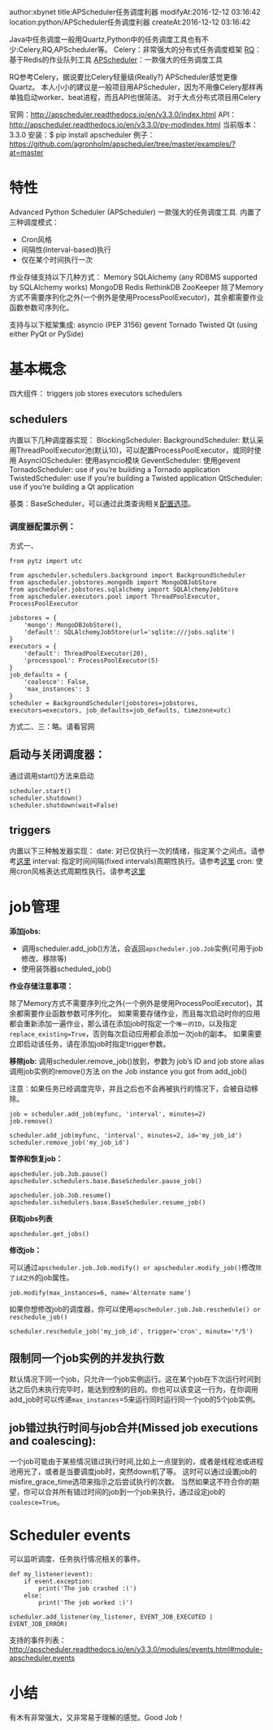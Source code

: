 author:xbynet
title:APScheduler任务调度利器
modifyAt:2016-12-12 03:16:42
location:python/APScheduler任务调度利器
createAt:2016-12-12 03:16:42

Java中任务调度一般用Quartz,Python中的任务调度工具也有不少:Celery,RQ,APScheduler等。
Celery：非常强大的分布式任务调度框架
[RQ][1]：基于Redis的作业队列工具
[APScheduler][2]：一款强大的任务调度工具

RQ参考Celery，据说要比Celery轻量级(Really?)
APScheduler感觉更像Quartz。
本人小小的建议是一般项目用APScheduler，因为不用像Celery那样再单独启动worker、beat进程，而且API也很简洁。
对于大点分布式项目用Celery

官网：http://apscheduler.readthedocs.io/en/v3.3.0/index.html
API：http://apscheduler.readthedocs.io/en/v3.3.0/py-modindex.html
当前版本：3.3.0
安装：$ pip install apscheduler
例子：https://github.com/agronholm/apscheduler/tree/master/examples/?at=master

# 特性
Advanced Python Scheduler (APScheduler) 一款强大的任务调度工具.
内置了三种调度模式：

 - Cron风格
 - 间隔性(Interval-based)执行
 - 仅在某个时间执行一次

作业存储支持以下几种方式：
Memory
SQLAlchemy (any RDBMS supported by SQLAlchemy works)
MongoDB
Redis
RethinkDB
ZooKeeper
除了Memory方式不需要序列化之外(一个例外是使用ProcessPoolExecutor)，其余都需要作业函数参数可序列化。

支持与以下框架集成:
asyncio (PEP 3156)
gevent
Tornado
Twisted
Qt (using either PyQt or PySide)

# 基本概念
四大组件：
triggers
job stores
executors
schedulers

## schedulers
内置以下几种调度器实现：
BlockingScheduler: 
BackgroundScheduler: 默认采用ThreadPoolExecutor池(默认10)，可以配置ProcessPoolExecutor，或同时使用
AsyncIOScheduler: 使用asyncio模块
GeventScheduler: 使用gevent
TornadoScheduler: use if you’re building a Tornado application
TwistedScheduler: use if you’re building a Twisted application
QtScheduler: use if you’re building a Qt application

基类：BaseScheduler，可以通过此类查询相关[配置选项][3]。
### 调度器配置示例：

方式一、
```
from pytz import utc

from apscheduler.schedulers.background import BackgroundScheduler
from apscheduler.jobstores.mongodb import MongoDBJobStore
from apscheduler.jobstores.sqlalchemy import SQLAlchemyJobStore
from apscheduler.executors.pool import ThreadPoolExecutor, ProcessPoolExecutor

jobstores = {
    'mongo': MongoDBJobStore(),
    'default': SQLAlchemyJobStore(url='sqlite:///jobs.sqlite')
}
executors = {
    'default': ThreadPoolExecutor(20),
    'processpool': ProcessPoolExecutor(5)
}
job_defaults = {
    'coalesce': False,
    'max_instances': 3
}
scheduler = BackgroundScheduler(jobstores=jobstores, executors=executors, job_defaults=job_defaults, timezone=utc)
```
方式二、三：略。请看官网

## 启动与关闭调度器：
通过调用start()方法来启动

    scheduler.start()
    scheduler.shutdown()
    scheduler.shutdown(wait=False)

## triggers
内置以下三种触发器实现：
date: 对已仅执行一次的情绪，指定某个之间点。请参考[这里][4]
interval: 指定时间间隔(fixed intervals)周期性执行。请参考[这里][5]
cron: 使用cron风格表达式周期性执行。请参考[这里][6]

# job管理
**添加jobs:**

 - 调用scheduler.add_job()方法，会返回`apscheduler.job.Job`实例(可用于job修改、移除等)
 - 使用装饰器scheduled_job()

**作业存储注意事项：**

除了Memory方式不需要序列化之外(一个例外是使用ProcessPoolExecutor)，其余都需要作业函数参数可序列化。
如果需要存储作业，而且每次启动时你的应用都会重新添加一遍作业，那么请在添加job时指定一个`唯一的ID`，以及指定`replace_existing=True`，否则每次启动应用都会添加一次job的副本。
如果需要立即启动该任务，请在添加job时指定trigger参数。

**移除job:**
调用scheduler.remove_job()放到，参数为 job’s ID and job store alias
调用job实例的remove()方法 on the Job instance you got from add_job()

注意：如果任务已经调度完毕，并且之后也不会再被执行的情况下，会被自动移除。

    job = scheduler.add_job(myfunc, 'interval', minutes=2)
    job.remove()
    
    scheduler.add_job(myfunc, 'interval', minutes=2, id='my_job_id')
    scheduler.remove_job('my_job_id')

**暂停和恢复job：**

    apscheduler.job.Job.pause()
    apscheduler.schedulers.base.BaseScheduler.pause_job()
    
    apscheduler.job.Job.resume()
    apscheduler.schedulers.base.BaseScheduler.resume_job()

**获取jobs列表**

    apscheduler.get_jobs()

**修改job：**

可以通过`apscheduler.job.Job.modify() or apscheduler.modify_job()`修改`除了id之外`的job属性。

    job.modify(max_instances=6, name='Alternate name')

如果你想修改job的调度器，你可以使用`apscheduler.job.Job.reschedule() or reschedule_job()`

```
scheduler.reschedule_job('my_job_id', trigger='cron', minute='*/5')
```

## 限制同一个job实例的并发执行数
默认情况下同一个job，只允许一个job实例运行。这在某个job在下次运行时间到达之后仍未执行完毕时，能达到控制的目的。你也可以该变这一行为，在你调用add_job时可以传递`max_instances`=5来运行同时运行同一个job的5个job实例。

## job错过执行时间与job合并(Missed job executions and coalescing):
一个job可能由于某些情况错过执行时间,比如上一点提到的，或者是线程池或进程池用光了，或者是当要调度job时，突然down机了等。
这时可以通过设置job的misfire_grace_time选项来指示之后尝试执行的次数。
当然如果这不符合你的期望，你可以合并所有错过时间的job到一个job来执行，通过设定job的`coalesce=True`。

# Scheduler events
可以监听调度、任务执行情况相关的事件。

```
def my_listener(event):
    if event.exception:
        print('The job crashed :(')
    else:
        print('The job worked :)')

scheduler.add_listener(my_listener, EVENT_JOB_EXECUTED | EVENT_JOB_ERROR)
```
支持的事件列表：
http://apscheduler.readthedocs.io/en/v3.3.0/modules/events.html#module-apscheduler.events

# 小结
有木有非常强大，又非常易于理解的感觉。Good Job！

  [1]: https://github.com/nvie/rq/
  [2]: http://apscheduler.readthedocs.io/en/v3.3.0/index.html
  [3]: http://apscheduler.readthedocs.io/en/v3.3.0/modules/schedulers/base.html#module-apscheduler.schedulers.base
  [4]: http://apscheduler.readthedocs.io/en/v3.3.0/modules/triggers/date.html#module-apscheduler.triggers.date
  [5]: http://apscheduler.readthedocs.io/en/v3.3.0/modules/triggers/interval.html#module-apscheduler.triggers.interval
  [6]: http://apscheduler.readthedocs.io/en/v3.3.0/modules/triggers/cron.html#module-apscheduler.triggers.cron
